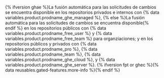 {% ifversion ghae %}La fusión automática para las solicitudes de cambios se encuentra disponible en los repositorios privados e internos con {% data variables.product.prodname_ghe_managed %}, {% else %}La fusión automática para las solicitudes de cambios se encuentra disponible{% endif %} en los repositorios públicos con {% data variables.product.prodname_free_user %} y {% data variables.product.prodname_free_team %} para organziaciones; y en los repositorios públicos y privados con {% data variables.product.prodname_pro %}, {% data variables.product.prodname_team %}, {% data variables.product.prodname_ghe_cloud %}, y {% data variables.product.prodname_ghe_server %}. {% ifversion fpt or ghec %}{% data reusables.gated-features.more-info %}{% endif %}
